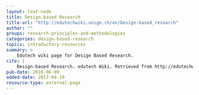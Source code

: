 ```yaml
---
layout: leaf-node
title: Design-based Research
title-url: "http://edutechwiki.unige.ch/en/Design-based_research"
author: ""
groups: research-principles-and-methodologies
categories: design-based-research
topics: introductory-resources
summary: >
    Edutech wiki page for Design Based Research.
cite: |
    Design-based Research. edutech Wiki. Retrieved from http://edutechwiki.unige.ch/en/Design-based_research
pub-date: 2016-06-09
added-date: 2017-04-10
resource-type: external-page
---
```

